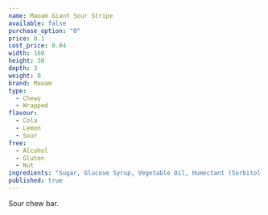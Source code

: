 ```yaml
---
name: Maoam Giant Sour Stripe
available: false
purchase_option: "0"
price: 0.1
cost_price: 0.04
width: 160
height: 30
depth: 3
weight: 0
brand: Maoam
type: 
  - Chewy
  - Wrapped
flavour: 
  - Cola
  - Lemon
  - Sour
free: 
  - Alcohol
  - Gluten
  - Nut
ingredients: "Sugar, Glucose Syrup, Vegetable Oil, Humectant (Sorbitol Syrup), Fruit Juice From Concentrate, Gelling Agent (Gelatine), Citric Acid, Fruit & Plant Concentrates, Flavouring, Invert Sugar Syrup"
published: true
---
```

Sour chew bar.
